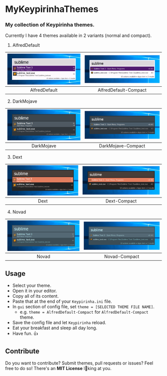 # MyKeypirinhaThemes

### My collection of Keypirinha themes.

Currently I have 4 themes available in 2 variants (normal and compact).

1) AlfredDefault

| ![AlfredDefault](./imgs/alfreddefault.png "AlfredDefault") | ![AlfredDefaultCompact](./imgs/alfreddefault-compact.png "AlfredDefaultCompact") |
| :-: | :-: |
| AlfredDefault | AlfredDefault-Compact |

2) DarkMojave

| ![DarkMojave](./imgs/darkmojave.png "DarkMojave") | ![DarkMojaveCompact](./imgs/darkmojave-compact.png "DarkMojaveCompact") |
| :-: | :-: |
| DarkMojave | DarkMojave-Compact |

3) Dext

| ![Dext](./imgs/dext.png "Dext") | ![DextCompact](./imgs/dext-compact.png "DextCompact") |
| :-: | :-: |
| Dext | Dext-Compact |

4) Novad

| ![Novad](./imgs/novad.png "Novad") | ![NovadCompact](./imgs/novad-compact.png "NovadCompact") |
| :-: | :-: |
| Novad | Novad-Compact |

## Usage

- Select your theme.
- Open it in your editor.
- Copy all of its content.
- Paste that at the end of your `Keypirinha.ini` file.
- In `gui` section of config file, set `theme = [SELECTED THEME FILE NAME]`.
    - e.g. `theme = AlfredDefault-Compact` for `AlfredDefault-Compact` theme.
- Save the config file and let `Keypirinha` reload.
- Eat your breakfast and sleep all day long.
- Have fun. 👍

## Contribute

Do you want to contribute? Submit themes, pull requests or issues? Feel free to do so! There's an **MIT License** l👀king at you.
